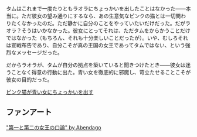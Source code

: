 <!-- title: うるさい猫 -->
<!-- relationship: Enemy -->

タムはこれまで一度たりともラオラにちょっかいを出したことはなかった――本当に。ただ彼女の望み通りにするなら、あの生意気なピンクの猫とは一切関わりたくなかったのだ。ただ静かに自分のことをやっていたいだけだった。だがラオラ？そうはいかなかった。彼女にとってそれは、ただタムをからかうことだけではなかった（もちろん、それも十分楽しいことだったが）。いや、むしろそれは宣戦布告であり、自分こそが真の王国の女王であってタムではない、という強烈なメッセージだった。

だからラオラが、タムが自分の拠点を築いていると聞きつけたとき――彼女は迷うことなく得意の行動に出た。青い女を徹底的に邪魔し、苛立たせることこそが彼女の目的だった。

[ピンク猫が青い女にちょっかいを出す](#embed:https://www.youtube.com/live/6VtHPTU1FB8?feature=shared&t=15032)

## ファンアート

["第一と第二の女王の口論" by Abendago](https://x.com/Abendag0/status/1831257105069949232)
